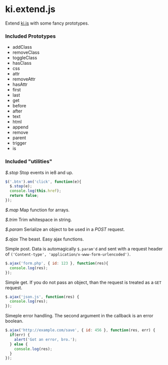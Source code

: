 ki.extend.js
============

Extend [ki.js](https://github.com/dciccale/ki.js) with some fancy prototypes.

### Included Prototypes

* addClass
* removeClass
* toggleClass
* hasClass
* css
* attr
* removeAttr
* hasAttr
* first
* last
* get
* before
* after
* text
* html
* append
* remove
* parent
* trigger
* is

### Included "utilities"

*$.stop*
Stop events in ie8 and up.

```javascript
$('.btn').on('click', function(e){
  $.stop(e);
  console.log(this.href);
  return false;
});
```

*$.map*
Map function for arrays.

*$.trim*
Trim whitespace in string.

*$.param*
Serialize an object to be used in a *POST* request.

*$.ajax*
The beast. Easy ajax functions.

Simple post. Data is automagically `$.param'd` and sent with a request header of `('Content-type', 'application/x-www-form-urlencoded')`.

```javascript
$.ajax('form.php', { id: 123 }, function(res){
  console.log(res);
});
```

Simple get. If you do not pass an object, than the request is treated as a `GET` request.

```javascript
$.ajax('json.js', function(res) {
  console.log(res);
});
```

Simeple error handling. The second argument in the callback is an error boolean.

```javascript
$.ajax('http://example.com/save', { id: 456 }, function(res, err) {
  if(err) {
    alert('Got an error, bro.');
  } else {
    console.log(res);
  }
});
```
